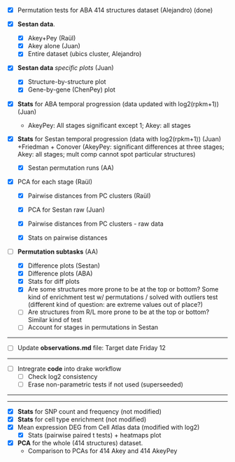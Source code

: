 
- [X] Permutation tests for ABA 414 structures dataset (Alejandro) (done)

- [X] **Sestan data**.
    + [X] Akey+Pey (Raül)
    + [X] Akey alone (Juan)
    + [X] Entire dataset (ubics cluster, Alejandro)
    
 - [X] **Sestan data** *specific plots* (Juan)
    + [X] Structure-by-structure plot
    + [X] Gene-by-gene (ChenPey) plot
  
- [X] **Stats** for ABA temporal progression (data updated with log2(rpkm+1)) (Juan) 
    + AkeyPey: All stages significant except 1; Akey: all stages

- [X] **Stats** for Sestan temporal progression (data with log2(rpkm+1))  (Juan)
    +Friedman + Conover (AkeyPey: significant differences at three stages; Akey: all stages; mult comp cannot spot particular structures)
    + [X] Sestan permutation runs (AA)
    
- [X] PCA for each stage (Raül)
    - [X] Pairwise distances from PC clusters (Raül)
    - [X] PCA for Sestan raw (Juan)
    - [X] Pairwise distances from PC clusters - raw data
    - [X] Stats on pairwise distances

  
- [ ] **Permutation subtasks** (AA)
    - [X] Difference plots (Sestan)
    - [X] Difference plots (ABA)
    - [X] Stats for diff plots
    - [X] Are some structures more prone to be at the top or bottom? Some kind of enrichment test w/ permutations / solved with outliers test (different kind of question: are extreme values out of place?)
    - [ ] Are structures from R/L more prone to be at the top or bottom? Similar kind of test 
    - [ ] Account for stages in permutations in Sestan
----  
  
- [ ] Update **observations.md** file: Target date Friday 12


--- 
  
- [ ] Intregrate **code** into drake workflow
  + [ ] Check log2 consistency
  + [ ] Erase non-parametric tests if not used (superseeded)

--- 
--- 

- [X] **Stats** for SNP count and frequency (not modified)
- [X] **Stats** for cell type enrichment (not modified)
- [X] Mean expression DEG from Cell Atlas data (modified with log2)
  + [X] Stats (pairwise paired t tests) + heatmaps plot
  
- [X] **PCA** for the whole (414 structures) dataset.
  + Comparison to PCAs for 414 Akey and 414 AkeyPey  
  


